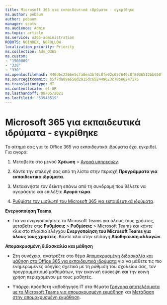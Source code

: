 ```yaml
---
title: Microsoft 365 για εκπαιδευτικά ιδρύματα - εγκρίθηκε
ms.author: pebaum
author: pebaum
manager: scotv
ms.audience: Admin
ms.topic: article
ms.service: o365-administration
ROBOTS: NOINDEX, NOFOLLOW
localization_priority: Priority
ms.collection: Adm_O365
ms.custom:
- "1500009"
- "328"
- "330"
ms.openlocfilehash: 440d6c2266e5cfa0ea3bf0c8fe02c057640c8f8036512bb650f870aef3b65b27
ms.sourcegitcommit: b5f7da89a650d2915dc652449623c78be6247175
ms.translationtype: MT
ms.contentlocale: el-GR
ms.lasthandoff: 08/05/2021
ms.locfileid: "53943519"
---
```

# <a name="microsoft-365-for-education---approved"></a>Microsoft 365 για εκπαιδευτικά ιδρύματα - εγκρίθηκε

Το αίτημά σας για το Office 365 για εκπαιδευτικά ιδρύματα έχει εγκριθεί.  Για αγορά:

1. Μεταβείτε στο μενού **Χρέωση** > [ Αγορά υπηρεσιών](https://portal.office.com/AdminPortal/Home#/catalog).

2. Κάντε την επιλογή σας από τη λίστα στην περιοχή **Προγράμματα για εκπαιδευτικά ιδρύματα**.

3. Μετακινήστε τον δείκτη επάνω από τη συνδρομή που θέλετε να αγοράσετε και επιλέξτε **Αγορά τώρα**.

4. [Ρυθμίστε τον μισθωτή του Microsoft 365 για εκπαιδευτικά ιδρύματα](https://docs.microsoft.com/microsoft-365/education/deploy/create-your-office-365-tenant).

**Ενεργοποίηση Teams**

- Για να ενεργοποιήσετε το Microsoft Teams για όλους τους χρήστες, μεταβείτε στις **Ρυθμίσεις** > **Ρυθμίσεις** > [Microsoft Teams](https://admin.microsoft.com/Adminportal/Home#/SettingsMultiPivot/:/Settings/L1/SkypeTeams) και κάντε κλικ στο πλαίσιο ελέγχου **Ενεργοποίηση του Microsoft Teams για όλους τους χρήστες**. Κάντε κλικ στην επιλογή **Αποθήκευση αλλαγών**.

**Απομακρυσμένη διδασκαλία και μάθηση**

- Στη συνέχεια, ανατρέξτε στο θέμα [Απομακρυσμένη διδασκαλία και μάθηση στο Office 365 για εκπαιδευτικά ιδρύματα](https://support.office.com/article/remote-teaching-and-learning-in-office-365-education-f651ccae-7b65-478b-8366-51bb884025c4) για να μάθετε τις πιο ενημερωμένες οδηγίες σχετικά με τη ρύθμιση του σχολείου σας, τον προγραμματισμό μαθημάτων, την εικονική σύσκεψη και την κοινή χρήση περιεχομένου με τους μαθητές.

- Υπάρχει πρόσθετη καθοδήγηση ΙΤ στα θέματα [Γρήγορα αποτελέσματα με το Microsoft Teams για απομακρυσμένη εκμάθηση](https://docs.microsoft.com/MicrosoftTeams/remote-learning-edu) και [Μετάβαση στην απομακρυσμένη εκμάθηση](https://www.microsoft.com/education/remote-learning).
